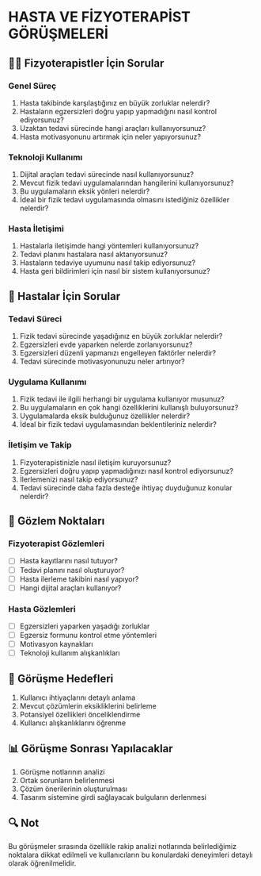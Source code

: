 # HASTA VE FİZYOTERAPİST GÖRÜŞMELERİ

## 👨‍⚕️ Fizyoterapistler İçin Sorular

### Genel Süreç
1. Hasta takibinde karşılaştığınız en büyük zorluklar nelerdir?
2. Hastaların egzersizleri doğru yapıp yapmadığını nasıl kontrol ediyorsunuz?
3. Uzaktan tedavi sürecinde hangi araçları kullanıyorsunuz?
4. Hasta motivasyonunu artırmak için neler yapıyorsunuz?

### Teknoloji Kullanımı
1. Dijital araçları tedavi sürecinde nasıl kullanıyorsunuz?
2. Mevcut fizik tedavi uygulamalarından hangilerini kullanıyorsunuz?
3. Bu uygulamaların eksik yönleri nelerdir?
4. İdeal bir fizik tedavi uygulamasında olmasını istediğiniz özellikler nelerdir?

### Hasta İletişimi
1. Hastalarla iletişimde hangi yöntemleri kullanıyorsunuz?
2. Tedavi planını hastalara nasıl aktarıyorsunuz?
3. Hastaların tedaviye uyumunu nasıl takip ediyorsunuz?
4. Hasta geri bildirimleri için nasıl bir sistem kullanıyorsunuz?

## 🏃 Hastalar İçin Sorular

### Tedavi Süreci
1. Fizik tedavi sürecinde yaşadığınız en büyük zorluklar nelerdir?
2. Egzersizleri evde yaparken nelerde zorlanıyorsunuz?
3. Egzersizleri düzenli yapmanızı engelleyen faktörler nelerdir?
4. Tedavi sürecinde motivasyonunuzu neler artırıyor?

### Uygulama Kullanımı
1. Fizik tedavi ile ilgili herhangi bir uygulama kullanıyor musunuz?
2. Bu uygulamaların en çok hangi özelliklerini kullanışlı buluyorsunuz?
3. Uygulamalarda eksik bulduğunuz özellikler nelerdir?
4. İdeal bir fizik tedavi uygulamasından beklentileriniz nelerdir?

### İletişim ve Takip
1. Fizyoterapistinizle nasıl iletişim kuruyorsunuz?
2. Egzersizleri doğru yapıp yapmadığınızı nasıl kontrol ediyorsunuz?
3. İlerlemenizi nasıl takip ediyorsunuz?
4. Tedavi sürecinde daha fazla desteğe ihtiyaç duyduğunuz konular nelerdir?

## 📝 Gözlem Noktaları

### Fizyoterapist Gözlemleri
- [ ] Hasta kayıtlarını nasıl tutuyor?
- [ ] Tedavi planını nasıl oluşturuyor?
- [ ] Hasta ilerleme takibini nasıl yapıyor?
- [ ] Hangi dijital araçları kullanıyor?

### Hasta Gözlemleri
- [ ] Egzersizleri yaparken yaşadığı zorluklar
- [ ] Egzersiz formunu kontrol etme yöntemleri
- [ ] Motivasyon kaynakları
- [ ] Teknoloji kullanım alışkanlıkları

## 🎯 Görüşme Hedefleri
1. Kullanıcı ihtiyaçlarını detaylı anlama
2. Mevcut çözümlerin eksikliklerini belirleme
3. Potansiyel özellikleri önceliklendirme
4. Kullanıcı alışkanlıklarını öğrenme

## 📊 Görüşme Sonrası Yapılacaklar
1. Görüşme notlarının analizi
2. Ortak sorunların belirlenmesi
3. Çözüm önerilerinin oluşturulması
4. Tasarım sistemine girdi sağlayacak bulguların derlenmesi

## 🔍 Not
Bu görüşmeler sırasında özellikle rakip analizi notlarında belirlediğimiz noktalara dikkat edilmeli ve kullanıcıların bu konulardaki deneyimleri detaylı olarak öğrenilmelidir. 